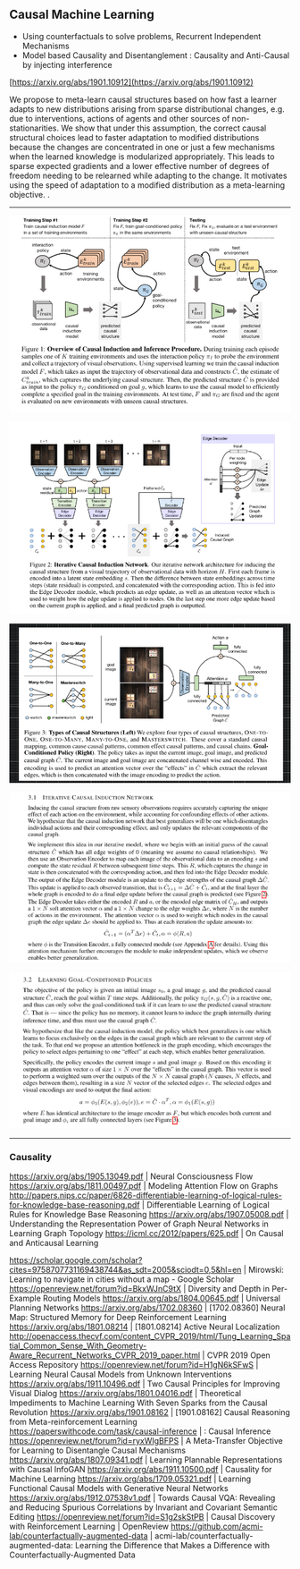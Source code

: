 
## Causal Machine Learning

- Using counterfactuals to solve problems, Recurrent Independent Mechanisms
- Model based Causality and Disentanglement : Causality and Anti-Causal by injecting interference

[https://arxiv.org/abs/1901.10912](https://arxiv.org/abs/1901.10912)

We propose to meta-learn causal structures based on how fast a learner adapts to new distributions arising from sparse distributional changes, e.g. due to interventions, actions of agents and other sources of non-stationarities. We show that under this assumption, the correct causal structural choices lead to faster adaptation to modified distributions because the changes are concentrated in one or just a few mechanisms when the learned knowledge is modularized appropriately. This leads to sparse expected gradients and a lower effective number of degrees of freedom needing to be relearned while adapting to the change. It motivates using the speed of adaptation to a modified distribution as a meta-learning objective. .

---

![](2020-07-21-05-34-53.png)

![](2020-07-21-05-35-22.png)

![](2020-07-21-14-24-55.png)

![](2020-07-21-05-37-40.png)

![](2020-07-21-05-39-44.png)


---


### Causality

https://arxiv.org/abs/1905.13049.pdf | Neural Consciousness Flow
https://arxiv.org/abs/1811.00497.pdf | Modeling Attention Flow on Graphs
http://papers.nips.cc/paper/6826-differentiable-learning-of-logical-rules-for-knowledge-base-reasoning.pdf | Differentiable Learning of Logical Rules for Knowledge Base Reasoning
https://arxiv.org/abs/1907.05008.pdf | Understanding the Representation Power of Graph Neural Networks in Learning Graph Topology
https://icml.cc/2012/papers/625.pdf | On Causal and Anticausal Learning

https://scholar.google.com/scholar?cites=9758707731169438744&as_sdt=2005&sciodt=0,5&hl=en | Mirowski: Learning to navigate in cities without a map - Google Scholar
https://openreview.net/forum?id=BkxWJnC9tX | Diversity and Depth in Per-Example Routing Models
https://arxiv.org/abs/1804.00645.pdf | Universal Planning Networks
https://arxiv.org/abs/1702.08360 | [1702.08360] Neural Map: Structured Memory for Deep Reinforcement Learning
https://arxiv.org/abs/1801.08214 | [1801.08214] Active Neural Localization
http://openaccess.thecvf.com/content_CVPR_2019/html/Tung_Learning_Spatial_Common_Sense_With_Geometry-Aware_Recurrent_Networks_CVPR_2019_paper.html | CVPR 2019 Open Access Repository
https://openreview.net/forum?id=H1gN6kSFwS | Learning Neural Causal Models from Unknown Interventions
https://arxiv.org/abs/1911.10496.pdf | Two Causal Principles for Improving Visual Dialog
https://arxiv.org/abs/1801.04016.pdf | Theoretical Impediments to Machine Learning With Seven Sparks from the Causal Revolution
https://arxiv.org/abs/1901.08162 | [1901.08162] Causal Reasoning from Meta-reinforcement Learning
https://paperswithcode.com/task/causal-inference | : Causal Inference
https://openreview.net/forum?id=ryxWIgBFPS | A Meta-Transfer Objective for Learning to Disentangle Causal Mechanisms
https://arxiv.org/abs/1807.09341.pdf | Learning Plannable Representations with Causal InfoGAN
https://arxiv.org/abs/1911.10500.pdf | Causality for Machine Learning
https://arxiv.org/abs/1709.05321.pdf | Learning Functional Causal Models with Generative Neural Networks
https://arxiv.org/abs/1912.07538v1.pdf | Towards Causal VQA: Revealing and Reducing Spurious Correlations by Invariant and Covariant Semantic Editing
https://openreview.net/forum?id=S1g2skStPB | Causal Discovery with Reinforcement Learning | OpenReview
https://github.com/acmi-lab/counterfactually-augmented-data | acmi-lab/counterfactually-augmented-data: Learning the Difference that Makes a Difference with Counterfactually-Augmented Data
